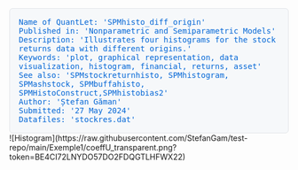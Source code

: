 
<div style="background-color: #f6f8fa; border: 1px solid #e1e4e8; border-radius: 6px; padding: 16px; font-family: monospace;">
<span style='color: #0366d6;'>Name of QuantLet: 'SPMhisto_diff_origin'</span><br>
<span style='color: #0366d6;'>Published in: 'Nonparametric and Semiparametric Models'</span><br>
<span style='color: #0366d6;'>Description: 'Illustrates four histograms for the stock returns data with different origins.'</span><br>
<span style='color: #0366d6;'>Keywords: 'plot, graphical representation, data visualization, histogram, financial, returns, asset'</span><br>
<span style='color: #0366d6;'>See also: 'SPMstockreturnhisto, SPMhistogram, SPMashstock, SPMbuffahisto, SPMHistoConstruct,SPMhistobias2'</span><br>
<span style='color: #0366d6;'>Author: 'Ștefan Găman'</span><br>
<span style='color: #0366d6;'>Submitted: '27 May 2024'</span><br>
<span style='color: #0366d6;'>Datafiles: 'stockres.dat'</span><br>
</div>
![Histogram](https://raw.githubusercontent.com/StefanGam/test-repo/main/Exemple1/coeffU_transparent.png?token=BE4CI72LNYDO57DO2FDQGTLHFWX22)

